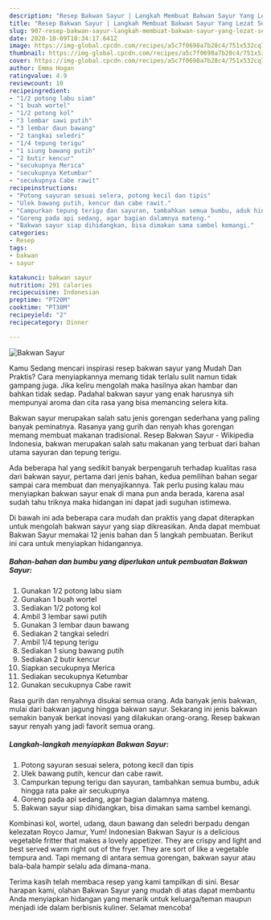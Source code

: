 ```yaml
---
description: "Resep Bakwan Sayur | Langkah Membuat Bakwan Sayur Yang Lezat Sekali"
title: "Resep Bakwan Sayur | Langkah Membuat Bakwan Sayur Yang Lezat Sekali"
slug: 907-resep-bakwan-sayur-langkah-membuat-bakwan-sayur-yang-lezat-sekali
date: 2020-10-09T10:34:17.641Z
image: https://img-global.cpcdn.com/recipes/a5c7f0698a7b28c4/751x532cq70/bakwan-sayur-foto-resep-utama.jpg
thumbnail: https://img-global.cpcdn.com/recipes/a5c7f0698a7b28c4/751x532cq70/bakwan-sayur-foto-resep-utama.jpg
cover: https://img-global.cpcdn.com/recipes/a5c7f0698a7b28c4/751x532cq70/bakwan-sayur-foto-resep-utama.jpg
author: Emma Hogan
ratingvalue: 4.9
reviewcount: 10
recipeingredient:
- "1/2 potong labu siam"
- "1 buah wortel"
- "1/2 potong kol"
- "3 lembar sawi putih"
- "3 lembar daun bawang"
- "2 tangkai seledri"
- "1/4 tepung terigu"
- "1 siung bawang putih"
- "2 butir kencur"
- "secukupnya Merica"
- "secukupnya Ketumbar"
- "secukupnya Cabe rawit"
recipeinstructions:
- "Potong sayuran sesuai selera, potong kecil dan tipis"
- "Ulek bawang putih, kencur dan cabe rawit."
- "Campurkan tepung terigu dan sayuran, tambahkan semua bumbu, aduk hingga rata pake air secukupnya"
- "Goreng pada api sedang, agar bagian dalamnya mateng."
- "Bakwan sayur siap dihidangkan, bisa dimakan sama sambel kemangi."
categories:
- Resep
tags:
- bakwan
- sayur

katakunci: bakwan sayur 
nutrition: 291 calories
recipecuisine: Indonesian
preptime: "PT20M"
cooktime: "PT30M"
recipeyield: "2"
recipecategory: Dinner

---
```



![Bakwan Sayur](https://img-global.cpcdn.com/recipes/a5c7f0698a7b28c4/751x532cq70/bakwan-sayur-foto-resep-utama.jpg)

Kamu Sedang mencari inspirasi resep bakwan sayur yang Mudah Dan Praktis? Cara menyiapkannya memang tidak terlalu sulit namun tidak gampang juga. Jika keliru mengolah maka hasilnya akan hambar dan bahkan tidak sedap. Padahal bakwan sayur yang enak harusnya sih mempunyai aroma dan cita rasa yang bisa memancing selera kita.

Bakwan sayur merupakan salah satu jenis gorengan sederhana yang paling banyak peminatnya. Rasanya yang gurih dan renyah khas gorengan memang membuat makanan tradisional. Resep Bakwan Sayur - Wikipedia Indonesia, bakwan merupakan salah satu makanan yang terbuat dari bahan utama sayuran dan tepung terigu.

Ada beberapa hal yang sedikit banyak berpengaruh terhadap kualitas rasa dari bakwan sayur, pertama dari jenis bahan, kedua pemilihan bahan segar sampai cara membuat dan menyajikannya. Tak perlu pusing kalau mau menyiapkan bakwan sayur enak di mana pun anda berada, karena asal sudah tahu triknya maka hidangan ini dapat jadi suguhan istimewa.


Di bawah ini ada beberapa cara mudah dan praktis yang dapat diterapkan untuk mengolah bakwan sayur yang siap dikreasikan. Anda dapat membuat Bakwan Sayur memakai 12 jenis bahan dan 5 langkah pembuatan. Berikut ini cara untuk menyiapkan hidangannya.

<!--inarticleads1-->

##### Bahan-bahan dan bumbu yang diperlukan untuk pembuatan Bakwan Sayur:

1. Gunakan 1/2 potong labu siam
1. Gunakan 1 buah wortel
1. Sediakan 1/2 potong kol
1. Ambil 3 lembar sawi putih
1. Gunakan 3 lembar daun bawang
1. Sediakan 2 tangkai seledri
1. Ambil 1/4 tepung terigu
1. Sediakan 1 siung bawang putih
1. Sediakan 2 butir kencur
1. Siapkan secukupnya Merica
1. Sediakan secukupnya Ketumbar
1. Gunakan secukupnya Cabe rawit


Rasa gurih dan renyahnya disukai semua orang. Ada banyak jenis bakwan, mulai dari bakwan jagung hingga bakwan sayur. Sekarang ini jenis bakwan semakin banyak berkat inovasi yang dilakukan orang-orang. Resep bakwan sayur renyah yang jadi favorit semua orang. 

<!--inarticleads2-->

##### Langkah-langkah menyiapkan Bakwan Sayur:

1. Potong sayuran sesuai selera, potong kecil dan tipis
1. Ulek bawang putih, kencur dan cabe rawit.
1. Campurkan tepung terigu dan sayuran, tambahkan semua bumbu, aduk hingga rata pake air secukupnya
1. Goreng pada api sedang, agar bagian dalamnya mateng.
1. Bakwan sayur siap dihidangkan, bisa dimakan sama sambel kemangi.


Kombinasi kol, wortel, udang, daun bawang dan seledri berpadu dengan kelezatan Royco Jamur, Yum! Indonesian Bakwan Sayur is a delicious vegetable fritter that makes a lovely appetizer. They are crispy and light and best served warm right out of the fryer. They are sort of like a vegetable tempura and. Tapi memang di antara semua gorengan, bakwan sayur atau bala-bala hampir selalu ada dimana-mana. 

Terima kasih telah membaca resep yang kami tampilkan di sini. Besar harapan kami, olahan Bakwan Sayur yang mudah di atas dapat membantu Anda menyiapkan hidangan yang menarik untuk keluarga/teman maupun menjadi ide dalam berbisnis kuliner. Selamat mencoba!
